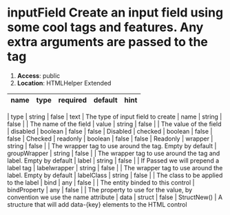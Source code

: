 
# inputField Create an input field using some cool tags and features.	Any extra arguments are passed to the tag 

1. **Access**: public
2. **Location**: HTMLHelper Extended 

| name 	| type 	| required 	| default 	| hint
|:--- 	|:--- 	|:--- 		|:--- 		|:---


| type | string | false | text | The type of input field to create 
| name | string | false |  | The name of the field 
| value | string | false |  | The value of the field 
| disabled | boolean | false | false | Disabled 
| checked | boolean | false | false | Checked 
| readonly | boolean | false | false | Readonly 
| wrapper | string | false |  | The wrapper tag to use around the tag. Empty by default 
| groupWrapper | string | false |  | The wrapper tag to use around the tag and label. Empty by default 
| label | string | false |  | If Passed we will prepend a label tag 
| labelwrapper | string | false |  | The wrapper tag to use around the label. Empty by default 
| labelClass | string | false |  | The class to be applied to the label 
| bind | any | false |  | The entity binded to this control 
| bindProperty | any | false |  | The property to use for the value, by convention we use the name attribute 
| data | struct | false | StructNew() | A structure that will add data-{key} elements to the HTML control 
